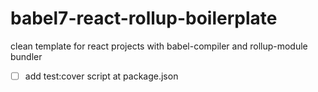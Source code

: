 # babel7-react-rollup-boilerplate
clean template for react projects with babel-compiler and rollup-module bundler

- [ ] add test:cover script at package.json
